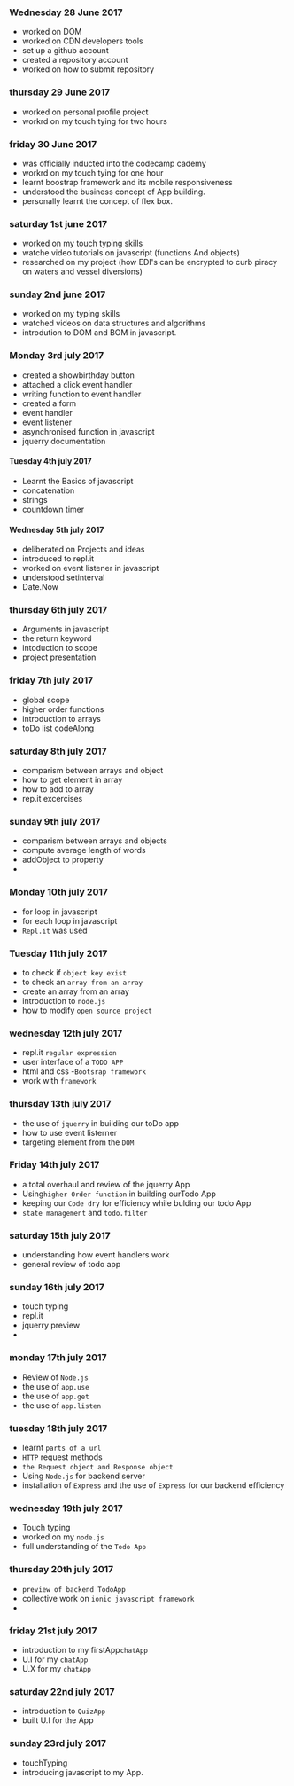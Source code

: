### Wednesday 28 June 2017
- worked on DOM 
- worked on CDN developers tools
- set up a github account
- created a repository account
- worked on how to submit repository

### thursday 29 June 2017
- worked on personal profile project 
- workrd on my touch tying for two hours

### friday 30 June 2017
- was officially inducted into the codecamp cademy
- workrd on my touch tying for one hour
- learnt boostrap framework and its mobile responsiveness
- understood the business concept of App building.
- personally learnt the concept of flex box.


### saturday 1st june 2017
- worked on my touch typing skills
- watche video tutorials on javascript (functions And objects)
- researched on my project (how EDI's can be encrypted to curb piracy on waters and vessel diversions)

### sunday 2nd june 2017
- worked on my typing skills
- watched videos on data structures and algorithms
-  introdution to DOM and BOM in javascript.

### Monday 3rd july 2017
- created a showbirthday button
- attached a click event handler
- writing function to event handler
- created a form
- event handler
- event listener
- asynchronised function in javascript
- jquerry documentation

#### Tuesday 4th july 2017
- Learnt the Basics of javascript
- concatenation
- strings
- countdown timer

#### Wednesday 5th july 2017
- deliberated on Projects and ideas
- introduced to repl.it
- worked on event listener in javascript
- understood setinterval
- Date.Now

### thursday 6th july 2017
- Arguments in javascript
- the return keyword 
- intoduction to scope
- project presentation

### friday 7th july 2017
- global scope
- higher order functions
- introduction to arrays
- toDo list codeAlong
 

### saturday 8th july 2017
- comparism between arrays and object
- how to get element in array
- how to add to array
- rep.it excercises

### sunday 9th july 2017
- comparism between arrays and objects
- compute average length of words
- addObject to property
- 


### Monday 10th july  2017
- for loop in javascript
- for each loop in javascript
- `Repl.it` was used
### Tuesday 11th july 2017
- to check if `object key exist`
- to check an `array from an array`
- create an array from an array
- introduction to `node.js`
- how to modify `open source project`

### wednesday 12th july 2017
- repl.it `regular expression`
- user interface of a `TODO APP`
- html and css 
-`Bootsrap framework`
- work with `framework`

### thursday 13th july 2017
- the use of `jquerry` in building our toDo app
- how to use event listerner
- targeting element from the `DOM`
### Friday 14th july 2017
-  a total overhaul and review of the jquerry App
- Using`higher Order function` in building ourTodo App
- keeping our `Code dry` for efficiency while bulding our todo App
- `state management` and `todo.filter`

### saturday 15th july 2017
- understanding how event handlers work
- general review of todo app

### sunday 16th july 2017
- touch typing
- repl.it
- jquerry preview
- 

### monday 17th july 2017
- Review of `Node.js`
- the use of `app.use`
- the use of `app.get`
- the use of `app.listen`

### tuesday 18th july 2017
- learnt `parts of a url`
- `HTTP` request methods
- `the Request object and Response object`
- Using `Node.js` for backend server
- installation of `Express` and the use of `Express` for our backend efficiency

### wednesday 19th july 2017
-   Touch typing
- worked on my `node.js`
- full understanding of the `Todo App`

### thursday 20th july 2017
- `preview of backend TodoApp`
- collective work on `ionic javascript framework`
-
### friday 21st july 2017
- introduction to my firstApp`chatApp`
- U.I for my `chatApp`
- U.X for my `chatApp`
### saturday 22nd july 2017
- introduction to `QuizApp`
- built  U.I for the App
### sunday 23rd july 2017
- touchTyping
- introducing javascript to my App.